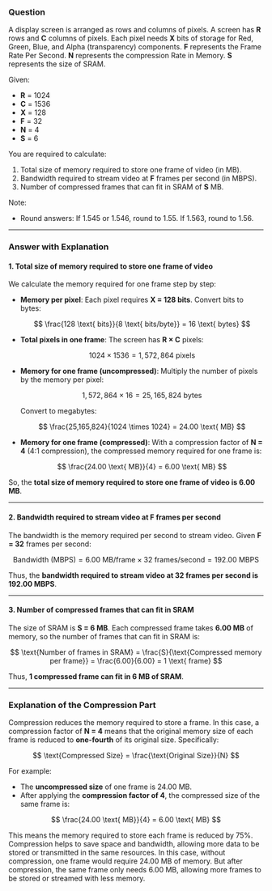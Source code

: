 ### Question

A display screen is arranged as rows and columns of pixels. A screen has **R** rows and **C** columns of pixels. Each pixel needs **X** bits of storage for Red, Green, Blue, and Alpha (transparency) components. **F** represents the Frame Rate Per Second. **N** represents the compression Rate in Memory. **S** represents the size of SRAM.

Given:
- **R** = 1024
- **C** = 1536
- **X** = 128
- **F** = 32
- **N** = 4
- **S** = 6

You are required to calculate:

1. Total size of memory required to store one frame of video (in MB).
2. Bandwidth required to stream video at **F** frames per second (in MBPS).
3. Number of compressed frames that can fit in SRAM of **S** MB.

Note:
- Round answers: If 1.545 or 1.546, round to 1.55. If 1.563, round to 1.56.

---

### Answer with Explanation

#### 1. **Total size of memory required to store one frame of video**

We calculate the memory required for one frame step by step:

- **Memory per pixel**: Each pixel requires **X = 128 bits**. Convert bits to bytes:
  
  $$
  \frac{128 \text{ bits}}{8 \text{ bits/byte}} = 16 \text{ bytes}
  $$

- **Total pixels in one frame**: The screen has **R × C** pixels:
  
  $$
  1024 \times 1536 = 1,572,864 \text{ pixels}
  $$

- **Memory for one frame (uncompressed)**: Multiply the number of pixels by the memory per pixel:
  
  $$
  1,572,864 \times 16 = 25,165,824 \text{ bytes}
  $$

  Convert to megabytes:
  
  $$
  \frac{25,165,824}{1024 \times 1024} = 24.00 \text{ MB}
  $$

- **Memory for one frame (compressed)**: With a compression factor of **N = 4** (4:1 compression), the compressed memory required for one frame is:
  
  $$
  \frac{24.00 \text{ MB}}{4} = 6.00 \text{ MB}
  $$

So, the **total size of memory required to store one frame of video is 6.00 MB**.

---

#### 2. **Bandwidth required to stream video at F frames per second**

The bandwidth is the memory required per second to stream video. Given **F = 32** frames per second:

$$
\text{Bandwidth (MBPS)} = 6.00 \text{ MB/frame} \times 32 \text{ frames/second} = 192.00 \text{ MBPS}
$$

Thus, the **bandwidth required to stream video at 32 frames per second is 192.00 MBPS**.

---

#### 3. **Number of compressed frames that can fit in SRAM**

The size of SRAM is **S = 6 MB**. Each compressed frame takes **6.00 MB** of memory, so the number of frames that can fit in SRAM is:

$$
\text{Number of frames in SRAM} = \frac{S}{\text{Compressed memory per frame}} = \frac{6.00}{6.00} = 1 \text{ frame}
$$

Thus, **1 compressed frame can fit in 6 MB of SRAM**.

---

### Explanation of the Compression Part

Compression reduces the memory required to store a frame. In this case, a compression factor of **N = 4** means that the original memory size of each frame is reduced to **one-fourth** of its original size. Specifically:

$$
\text{Compressed Size} = \frac{\text{Original Size}}{N}
$$

For example:
- The **uncompressed size** of one frame is 24.00 MB.
- After applying the **compression factor of 4**, the compressed size of the same frame is:

$$
\frac{24.00 \text{ MB}}{4} = 6.00 \text{ MB}
$$

This means the memory required to store each frame is reduced by 75%. Compression helps to save space and bandwidth, allowing more data to be stored or transmitted in the same resources. In this case, without compression, one frame would require 24.00 MB of memory. But after compression, the same frame only needs 6.00 MB, allowing more frames to be stored or streamed with less memory.
